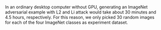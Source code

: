 In an ordinary desktop computer without GPU, generating an ImageNet adversarial example with L2 and Li attack would take about 30 minutes and 4.5 hours, respectively. For this reason, we only picked 30 random images for each of the four ImageNet classes as experiment dataset.
